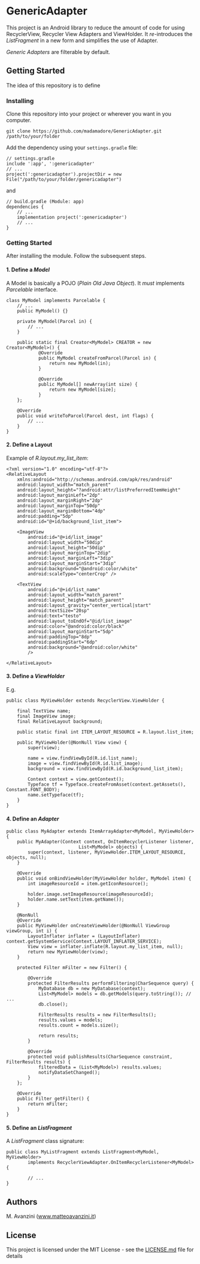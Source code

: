 # GenericAdapter

This project is an Android library to reduce the amount of code for using RecyclerView, Recycler View Adapters and ViewHolder.
It _re_-introduces the *ListFragment* in a new form and simplifies the use of Adapter.

*Generic Adapters* are filterable by default.

## Getting Started
The idea of this repository is to define

### Installing
Clone this repository into your project or wherever you want in you computer.
```
git clone https://github.com/madamadore/GenericAdapter.git /path/to/your/folder
```

Add the dependency using your `settings.gradle` file:
```
// settings.gradle
include ':app', ':genericadapter'
// ...
project(':genericadapter').projectDir = new File("/path/to/your/folder/genericadapter")
```

and
```
// build.gradle (Module: app)
dependencies {
    // ...
    implementation project(':genericadapter')
    // ...
}
```

### Getting Started

After installing the module. Follow the subsequent steps.

#### 1. Define a _Model_
A Model is basically a POJO (_Plain Old Java Object_). It *must* implements _Parcelable_ interface.

```
class MyModel implements Parcelable {
    // ...
    public MyModel() {}

    private MyModel(Parcel in) {
        // ...
    }

    public static final Creator<MyModel> CREATOR = new Creator<MyModel>() {
            @Override
            public MyModel createFromParcel(Parcel in) {
                return new MyModel(in);
            }

            @Override
            public MyModel[] newArray(int size) {
                return new MyModel[size];
            }
    };

    @Override
    public void writeToParcel(Parcel dest, int flags) {
        // ...
    }
}
```
#### 2. Define a Layout

Example of _R.layout.my_list_item_:
```
<?xml version="1.0" encoding="utf-8"?>
<RelativeLayout
	xmlns:android="http://schemas.android.com/apk/res/android"
	android:layout_width="match_parent"
	android:layout_height="?android:attr/listPreferredItemHeight"
    android:layout_marginLeft="2dp"
    android:layout_marginRight="2dp"
    android:layout_marginTop="50dp"
    android:layout_marginBottom="4dp"
	android:padding="5dp"
	android:id="@+id/background_list_item">

    <ImageView
        android:id="@+id/list_image"
        android:layout_width="50dip"
        android:layout_height="50dip"
        android:layout_marginTop="2dip"
   		android:layout_marginLeft="3dip"
   		android:layout_marginStart="3dip"
   		android:background="@android:color/white"
        android:scaleType="centerCrop" />

    <TextView
        android:id="@+id/list_name"
        android:layout_width="match_parent"
        android:layout_height="match_parent"
        android:layout_gravity="center_vertical|start"
        android:textSize="20sp"
        android:text="testo"
        android:layout_toEndOf="@id/list_image"
        android:color="@android:color/black"
        android:layout_marginStart="5dp"
		android:paddingTop="8dp"
		android:paddingStart="6dp"
        android:background="@android:color/white"
        />

</RelativeLayout>
```

#### 3. Define a *ViewHolder*

E.g.
```
public class MyViewHolder extends RecyclerView.ViewHolder {

    final TextView name;
    final ImageView image;
    final RelativeLayout background;

    public static final int ITEM_LAYOUT_RESOURCE = R.layout.list_item;

    public MyViewHolder(@NonNull View view) {
        super(view);

        name = view.findViewById(R.id.list_name);
        image = view.findViewById(R.id.list_image);
        background = view.findViewById(R.id.background_list_item);

        Context context = view.getContext();
        Typeface tf = Typeface.createFromAsset(context.getAssets(), Constant.FONT_BODY);
        name.setTypeface(tf);
    }
}
```

#### 4. Define an *Adapter*

```
public class MyAdapter extends ItemArrayAdapter<MyModel, MyViewHolder>
{
	public MyAdapter(Context context, OnItemRecyclerListener listener,
						   List<MyModel> objects) {
		super(context, listener, MyViewHolder.ITEM_LAYOUT_RESOURCE, objects, null);
	}

	@Override
	public void onBindViewHolder(MyViewHolder holder, MyModel item) {
        int imageResourceId = item.getIconResource();

        holder.image.setImageResource(imageResourceId);
        holder.name.setText(item.getName());
	}

	@NonNull
	@Override
	public MyViewHolder onCreateViewHolder(@NonNull ViewGroup viewGroup, int i) {
		LayoutInflater inflater = (LayoutInflater) context.getSystemService(Context.LAYOUT_INFLATER_SERVICE);
        View view = inflater.inflate(R.layout.my_list_item, null);
		return new MyViewHolder(view);
	}

	protected Filter mFilter = new Filter() {

		@Override
		protected FilterResults performFiltering(CharSequence query) {
			MyDatabase db = new MyDatabase(context);
			List<MyModel> models = db.getModels(query.toString()); // ...
			db.close();

			FilterResults results = new FilterResults();
			results.values = models;
			results.count = models.size();

			return results;
		}

		@Override
		protected void publishResults(CharSequence constraint, FilterResults results) {
			filteredData = (List<MyModel>) results.values;
			notifyDataSetChanged();
		}
	};

	@Override
	public Filter getFilter() {
		return mFilter;
	}
}
```

#### 5. Define an *ListFragment*

A *ListFragment* class signature:
```
public class MyListFragment extends ListFragment<MyModel, MyViewHolder>
		implements RecyclerViewAdapter.OnItemRecyclerListener<MyModel> {

		// ...
}
```
## Authors

M. Avanzini (www.matteoavanzini.it)

## License

This project is licensed under the MIT License - see the [LICENSE.md](LICENSE.md) file for details